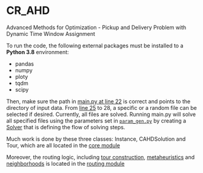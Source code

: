 # CR_AHD
Advanced Methods for Optimization - Pickup and Delivery Problem with Dynamic Time Window Assignment

To run the code, the following external packages must be installed to a **Python 3.8** environment:
* pandas 
* numpy
* ploty
* tqdm
* scipy


Then, make sure the path in [main.py at line 22](https://github.com/selting/CR_AHD/blob/be45827a50afc75db7c0e8ffa151389a4599b900/cr_ahd%20-%20Python/src/cr_ahd/main.py#L22) is correct and points to the directory of input data.
From [line 25](https://github.com/selting/CR_AHD/blob/be45827a50afc75db7c0e8ffa151389a4599b900/cr_ahd%20-%20Python/src/cr_ahd/main.py#L25) to 28, a specific or a random file can be selected if desired. Currently, all files are solved.
Running main.py will solve all specified files using the parameters set in [`param_gen.py`](https://github.com/selting/CR_AHD/blob/be45827a50afc75db7c0e8ffa151389a4599b900/cr_ahd%20-%20Python/src/cr_ahd/solver_module/param_gen.py) by creating a [Solver](https://github.com/selting/CR_AHD/blob/be45827a50afc75db7c0e8ffa151389a4599b900/cr_ahd%20-%20Python/src/cr_ahd/solver_module/solver.py) that is defining the flow of solving steps. 

Much work is done by these three classes: Instance, CAHDSolution and Tour, which are all located in the [core module](https://github.com/selting/CR_AHD/tree/Advanced_Methods_in_Optimization/cr_ahd%20-%20Python/src/cr_ahd/core_module)

Moreover, the routing logic, including [tour construction](https://github.com/selting/CR_AHD/blob/be45827a50afc75db7c0e8ffa151389a4599b900/cr_ahd%20-%20Python/src/cr_ahd/routing_module/tour_construction.py), [metaheuristics](https://github.com/selting/CR_AHD/blob/be45827a50afc75db7c0e8ffa151389a4599b900/cr_ahd%20-%20Python/src/cr_ahd/routing_module/metaheuristics.py) and [neighborhoods](https://github.com/selting/CR_AHD/blob/be45827a50afc75db7c0e8ffa151389a4599b900/cr_ahd%20-%20Python/src/cr_ahd/routing_module/neighborhoods.py) is located in the [routing module](https://github.com/selting/CR_AHD/tree/Advanced_Methods_in_Optimization/cr_ahd%20-%20Python/src/cr_ahd/routing_module)
